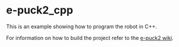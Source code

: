 # e-puck2_cpp
This is an example showing how to program the robot in C++.

For information on how to build the project refer to the [e-puck2 wiki](https://www.gctronic.com/doc/index.php?title=e-puck2_robot_side_development#Project_template).
